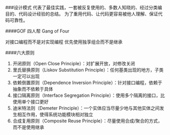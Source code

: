 ###设计模式
代表了最佳实践，一套被反复使用的、多数人知晓的、经过分类编目的、代码设计经验的总结。
为了重用代码、让代码更容易被他人理解、保证代码可靠性。

####GOF 四人帮 Gang of Four

对接口编程而不是对实现编程
优先使用独享组合而不是继承

####六大原则
  1. 开闭原则（Open Close Principle）：对扩展开放，对修改关闭
  2. 里氏替换原则（Liskov Substitution Principle）：任何基类出现的地方，子类一定可以出现
  3. 依赖倒置原则（Dependence Inversion Principle）：针对接口编程，依赖于抽象而不依赖于具体
  4. 接口隔离原则（Interface Segregation Principle）：使用多个隔离的接口，比使用单个接口更好
  5. 迪米特法则（Demeter Principle）：一个实体应当尽量少地与其他实体之间发生相互作用，使得系统功能模块相对独立
  6. 合成复用原则（Composite Reuse Principle）：尽量使用合成/聚合的方式，而不是使用继承

